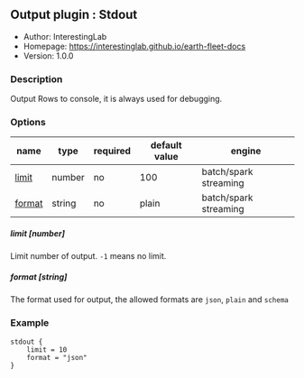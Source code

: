 ## Output plugin : Stdout

* Author: InterestingLab
* Homepage: https://interestinglab.github.io/earth-fleet-docs
* Version: 1.0.0

### Description

Output Rows to console, it is always used for debugging.

### Options

| name | type | required | default value | engine |
| --- | --- | --- | --- | --- |
| [limit](#limit-number) | number | no | 100 | batch/spark streaming |
| [format](#format-string) | string | no | plain | batch/spark streaming |

##### limit [number]

Limit number of output. `-1` means no limit.

##### format [string]

The format used for output, the allowed formats are `json`, `plain` and `schema`

### Example

```
stdout {
    limit = 10
    format = "json"
}
```
